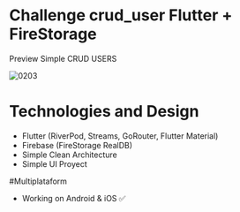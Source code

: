 # Challenge crud_user Flutter + FireStorage

Preview Simple CRUD USERS 

![0203](https://github.com/evest-dev/my-config-nvim/assets/74104584/1fe30a9c-cd8d-4de0-ae86-70d1d6a2d246)


# Technologies and Design
+ Flutter (RiverPod, Streams, GoRouter, Flutter Material)
+ Firebase (FireStorage RealDB)
+ Simple Clean Architecture
+ Simple UI Proyect

#Multiplataform
+ Working on Android & iOS :white_check_mark:
  
